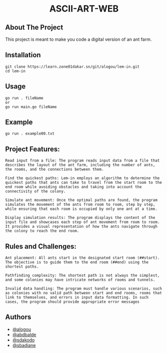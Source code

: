 <h1 align="center">ASCII-ART-WEB</h1>

## About The Project
This project is meant to make you code a digital version of an ant farm.

## Installation
```
git clone https://learn.zone01dakar.sn/git/alogou/lem-in.git
cd lem-in
```
## Usage
```
go run . fileName
or
go run main.go fileName
```

## Example
```
go run . example00.txt
```


## Project Features:

    Read input from a file: The program reads input data from a file that describes the layout of the ant farm, including the number of ants, the rooms, and the connections between them.

    Find the quickest paths: Lem-in employs an algorithm to determine the quickest paths that ants can take to travel from the start room to the end room while avoiding obstacles and taking into account the connectivity of the colony.

    Simulate ant movement: Once the optimal paths are found, the program simulates the movement of the ants from room to room, step by step, while ensuring that each room is occupied by only one ant at a time.

    Display simulation results: The program displays the content of the input file and showcases each step of ant movement from room to room. It provides a visual representation of how the ants navigate through the colony to reach the end room.

## Rules and Challenges:

    Ant placement: All ants start in the designated start room (##start). The objective is to guide them to the end room (##end) using the shortest paths.

    Pathfinding complexity: The shortest path is not always the simplest, and some colonies may have intricate networks of rooms and tunnels.

    Invalid data handling: The program must handle various scenarios, such as colonies with no valid path between start and end rooms, rooms that link to themselves, and errors in input data formatting. In such cases, the program should provide appropriate error messages

## Authors

* [@alogou](https://learn.zone01dakar.sn/git/alogou)
* [@abdbalde](https://learn.zone01dakar.sn/git/abdbalde)
* [@sdakodo](https://learn.zone01dakar.sn/git/sdakodo)
* [@sbadiane](https://learn.zone01dakar.sn/git/sbadiane)

